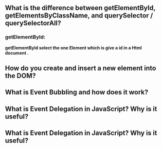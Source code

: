 ## What is the difference between getElementById, getElementsByClassName, and querySelector / querySelectorAll?

### getElementById:

**getElementById select the one Element which is give a id in a Html document .**






## How do you create and insert a new element into the DOM?







## What is Event Bubbling and how does it work?







## What is Event Delegation in JavaScript? Why is it useful?








## What is Event Delegation in JavaScript? Why is it useful?


